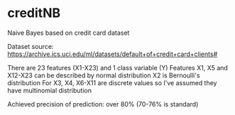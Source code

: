 # creditNB
Naive Bayes based on credit card dataset

Dataset source: https://archive.ics.uci.edu/ml/datasets/default+of+credit+card+clients#

There are 23 features (X1-X23) and 1 class variable (Y)
Features X1, X5 and X12-X23 can be described by normal distribution
X2 is Bernoulli's distribution
For X3, X4, X6-X11 are discrete values so I've assumed they have multinomial distribution

Achieved precision of prediction: over 80% (70-76% is standard)
